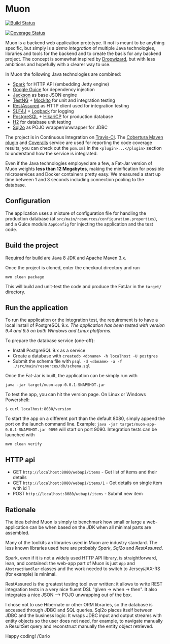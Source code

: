 # Muon

[![Build Status](https://travis-ci.org/carlomorelli/project-muon.svg?branch=master)](https://travis-ci.org/carlomorelli/project-muon)

[![Coverage Status](https://coveralls.io/repos/github/carlomorelli/project-muon/badge.svg)](https://coveralls.io/github/carlomorelli/project-muon)

Muon is a backend web application prototype.
It not is meant to be anything specific, but simply is a *demo integration* of multiple Java technologies, libraries and tools for the backend and to create the basis for any backend project.
The concept is somewhat inspired by [Dropwizard](www.dropwizard.io), but with less ambitions and hopefully with a clearer way to use.

In Muon the following Java technologies are combined:

* [Spark](http://sparkjava.com/) for HTTP API (embedding Jetty engine)
* [Google Guice](https://github.com/google/guice) for dependency injection
* [Jackson](https://github.com/FasterXML/jackson) as base JSON engine
* [TestNG](http://testng.org/doc/) + [Mockito](http://site.mockito.org/) for unit and integration testing
* [RestAssured](http://rest-assured.io/) as HTTP client used for integration testing
* [SLF4J](https://www.slf4j.org/) + [Logback](https://logback.qos.ch/) for logging
* [PostgreSQL](https://jdbc.postgresql.org/) + [HikariCP](https://github.com/brettwooldridge/HikariCP) for production database
* [H2](http://www.h2database.com/html/main.html) for database unit testing
* [Sql2o](http://www.sql2o.org/) as POJO wrapper/unwrapper for JDBC 

The project is in Continuous Integration on [Travis-CI](https://travis-ci.org/carlomorelli/project-muon).
The [Cobertura Maven plugin](http://www.mojohaus.org/cobertura-maven-plugin/) and [Coveralls](https://coveralls.io/github/carlomorelli/project-muon) service are used for reporting the code coverage results; you can check out the `pom.xml` in the `<plugin>...</plugin>` section to understand how the service is integrated.

Even if the Java technologies employed are a few, a Fat-Jar version of Muon weights **less than 12 Megabytes**, making the minification for possible microservices and Docker containers pretty easy. We measured a start up time between 1 and 3 seconds including connection pooling to the database.

## Configuration
The application uses a mixture of configuration file for handling the production database (at `src/main/resources/configuration.properties`), and a Guice module `AppConfig` for injecting the application and the test code.

## Build the project
Required for build are Java 8 JDK and Apache Maven 3.x.

Once the project is cloned, enter the checkout directory and run 
```
mvn clean package
```
This will build and unit-test the code and produce the FatJar in the `target/` directory. 

## Run the application
To run the application or the integration test, the requirement is to have a local install of PostgreSQL 9.x. *The application has been tested with version 9.4 and 9.5 on both Windows and Linux platforms*.

To prepare the database service (one-off):
* Install PostgreSQL 9.x as a service
* Create a database with `createdb <dbname> -h localhost -U postgres`
* Submit the schema file with `psql -d <dbname> -a -f ./src/main/resources/db/schema.sql`

Once the Fat-Jar is built, the application can be simply run with
```
java -jar target/muon-app-0.0.1-SNAPSHOT.jar
```
To test the app, you can hit the version page. On Linux or Windows Powershell:
```
$ curl localhost:8080/version
```
To start the app on a different port than the default 8080, simply append the port on the launch command line. Example: `java -jar target/muon-app-0.0.1-SNAPSHOT.jar 9090` will start on port 9090.
Integration tests can be launched with 
```
mvn clean verify
```


## HTTP api
* GET `http://localhost:8080/webapi/items` - Get list of items and their details
* GET `http://localhost:8080/webapi/items/1` - Get details on single item with id 1
* POST `http://localhost:8080/webapi/items` - Submit new item

## Rationale
The idea behind Muon is simply to benchmark how small or large a web-application can be when based on the JDK when all minimal parts are assembled.

Many of the toolkits an libraries used in Muon are industry standard. The less known libraries used here are probably *Spark*, *Sql2o* and *RestAssured*.

Spark, even if it is not a widely used HTTP API library, is straightforward, lean, and contained: the web-app part of Muon is just `App` and `AbstractHandler` classes and the work needed to switch to Jersey/JAX-RS (for example) is minimal.

RestAssured is the greatest testing tool ever written: it allows to write REST integration tests in a very nice fluent DSL "given -> when -> then". It also integrates a nice JSON --> POJO unwrapping out of the box.

I chose not to use Hibernate or other ORM libraries, so the database is accessed through JDBC and SQL queries. Sql2o places itself between JDBC and the business logic: It wraps JDBC input and output streams with entity objects so the user does not need, for example, to navigate manually a ResultSet query and reconstruct manually the entity object retrieved. 



Happy coding!
/Carlo




